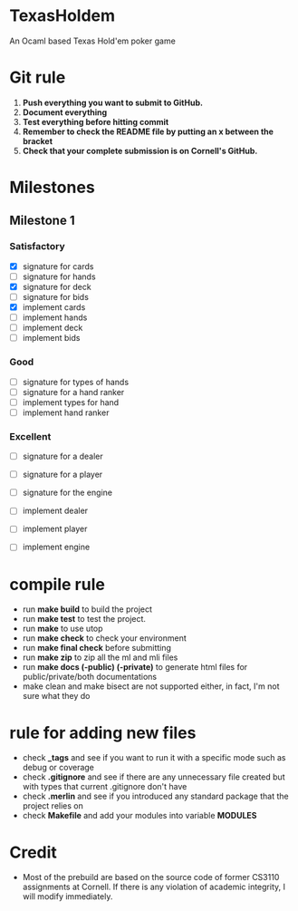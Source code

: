 # TexasHoldem
An Ocaml based Texas Hold'em poker game

# Git rule
1. **Push everything you want to submit to GitHub.**
2. **Document everything**
3. **Test everything before hitting commit**
4. **Remember to check the README file by putting an x between the bracket**
5. **Check that your complete submission is on Cornell's GitHub.**


# Milestones

## Milestone 1

### Satisfactory 
- [x] signature for cards
- [ ] signature for hands
- [x] signature for deck
- [ ] signature for bids 
- [x] implement cards
- [ ] implement hands
- [ ] implement deck
- [ ] implement bids
### Good 
-	[ ] signature for types of hands
- [ ] signature for a hand ranker
- [ ] implement types for hand
- [ ] implement hand ranker
### Excellent
- [ ] signature for a dealer
- [ ] signature for a player
- [ ] signature for the engine
- [ ] implement dealer
- [ ] implement player
- [ ] implement engine


# compile rule
- run **make build** to build the project
- run **make test** to test the project.
- run **make** to use utop
- run **make check** to check your environment
- run **make final check** before submitting
- run **make zip** to zip all the ml and mli files
- run **make docs (-public) (-private)** to generate html files for public/private/both documentations
- make clean and make bisect are not supported either, in fact, I'm not sure what they do

# rule for adding new files
- check **_tags** and see if you want to run it with a specific mode such as debug or coverage
- check **.gitignore** and see if there are any unnecessary file created but with types that current .gitignore don't have
- check **.merlin** and see if you introduced any standard package that the project relies on
- check **Makefile** and add your modules into variable **MODULES** 



# Credit
- Most of the prebuild are based on the source code of former CS3110 assignments at Cornell. If there is any violation of academic integrity, I will modify immediately.